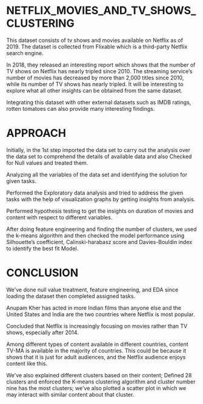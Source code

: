 # NETFLIX_MOVIES_AND_TV_SHOWS_CLUSTERING
This dataset consists of tv shows and movies available on Netflix as of 2019. The dataset is collected from Flixable which is a third-party Netflix search engine.

In 2018, they released an interesting report which shows that the number of TV shows on Netflix has nearly tripled since 2010. The streaming service’s number of movies has decreased by more than 2,000 titles since 2010, while its number of TV shows has nearly tripled. It will be interesting to explore what all other insights can be obtained from the same dataset.

Integrating this dataset with other external datasets such as IMDB ratings, rotten tomatoes can also provide many interesting findings.



# APPROACH
Initially, in the 1st step imported the data set to carry out the analysis over the data set to comprehend the details of available data and also Checked for Null values and treated them.

Analyzing all the variables of the data set and identifying the solution for given tasks.

Performed the Exploratory data analysis and tried to address the given tasks with the help of visualization graphs by getting insights from analysis.

Performed hypothesis testing to get the insights on duration of movies and content with respect to different variables.

After doing feature engineering and finding the number of clusters, we used the k-means algorithm and then checked the model performance using Silhouette’s coefficient, Calinski-harabasz score and Davies-Bouldin index to identify the best fit Model.


# CONCLUSION
We've done null value treatment, feature engineering, and EDA since loading the dataset then completed assigned tasks.

Anupam Kher has acted in more Indian films than anyone else and the United States and India are the two countries where Netflix is most popular.

Concluded that Netflix is increasingly focusing on movies rather than TV shows, especially after 2014.

Among different types of content available in different countries, content TV-MA is available in the majority of countries. This could be because it shows that it is just for adult audiences, and the Netflix audience enjoys content like this.

We've also explained different clusters based on their content; Defined 28 clusters and enforced the K-means clustering algorithm and cluster number nine has the most clusters; we've also plotted a scatter plot in which we may interact with similar content about that cluster.
